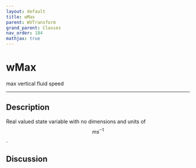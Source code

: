 ```yaml
---
layout: default
title: wMax
parent: WVTransform
grand_parent: Classes
nav_order: 184
mathjax: true
---
```


#  wMax

max vertical fluid speed


---

## Description
Real valued state variable with no dimensions and units of $$m s^{-1}$$.

## Discussion

